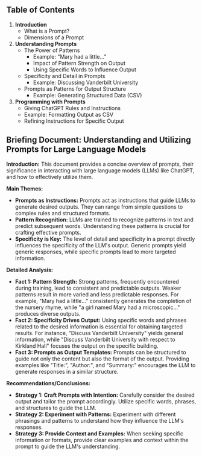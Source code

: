 ## Table of Contents

1. **Introduction**
    - What is a Prompt?
    - Dimensions of a Prompt
2. **Understanding Prompts**
    - The Power of Patterns
        - Example: "Mary had a little..."
        - Impact of Pattern Strength on Output
        - Using Specific Words to Influence Output
    - Specificity and Detail in Prompts
        - Example: Discussing Vanderbilt University
    - Prompts as Patterns for Output Structure
        - Example: Generating Structured Data (CSV)
3. **Programming with Prompts**
    - Giving ChatGPT Rules and Instructions
    - Example: Formatting Output as CSV
    - Refining Instructions for Specific Output

## Briefing Document: Understanding and Utilizing Prompts for Large Language Models

**Introduction:** This document provides a concise overview of prompts, their significance in interacting with large language models (LLMs) like ChatGPT, and how to effectively utilize them.

**Main Themes:**

- **Prompts as Instructions:** Prompts act as instructions that guide LLMs to generate desired outputs. They can range from simple questions to complex rules and structured formats.
- **Pattern Recognition:** LLMs are trained to recognize patterns in text and predict subsequent words. Understanding these patterns is crucial for crafting effective prompts.
- **Specificity is Key:**  The level of detail and specificity in a prompt directly influences the specificity of the LLM's output. Generic prompts yield generic responses, while specific prompts lead to more targeted information.

**Detailed Analysis:**

- **Fact 1: Pattern Strength:** Strong patterns, frequently encountered during training, lead to consistent and predictable outputs. Weaker patterns result in more varied and less predictable responses. For example, "Mary had a little..." consistently generates the completion of the nursery rhyme, while "a girl named Mary had a microscopic..." produces diverse outputs.
- **Fact 2: Specificity Drives Output:** Using specific words and phrases related to the desired information is essential for obtaining targeted results. For instance, "Discuss Vanderbilt University" yields general information, while "Discuss Vanderbilt University with respect to Kirkland Hall" focuses the output on the specific building.
- **Fact 3:  Prompts as Output Templates:**  Prompts can be structured to guide not only the content but also the format of the output. Providing examples like "Title:", "Author:", and "Summary:" encourages the LLM to generate responses in a similar structure. 

**Recommendations/Conclusions:**

- **Strategy 1: Craft Prompts with Intention:** Carefully consider the desired output and tailor the prompt accordingly. Utilize specific words, phrases, and structures to guide the LLM.
- **Strategy 2: Experiment with Patterns:**  Experiment with different phrasings and patterns to understand how they influence the LLM's responses. 
- **Strategy 3:  Provide Context and Examples:** When seeking specific information or formats, provide clear examples and context within the prompt to guide the LLM's understanding. 
